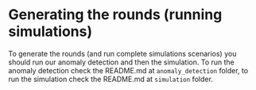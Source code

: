 # Generating the rounds (running simulations)

To generate the rounds (and run complete simulations scenarios) you should
  run our anomaly detection and then the simulation. To run the anomaly
  detection check the README.md at `anomaly_detection` folder, to run the 
  simulation check the README.md at `simulation` folder.
